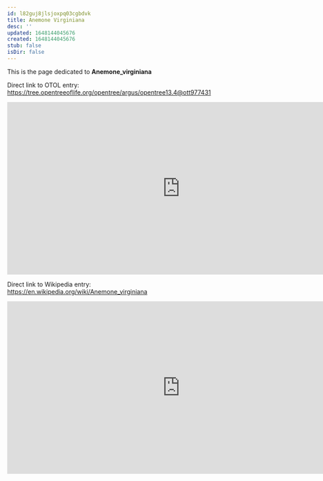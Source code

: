 ```yaml
---
id: l82guj8jlsjoxpq03cgbdvk
title: Anemone Virginiana
desc: ''
updated: 1648144045676
created: 1648144045676
stub: false
isDir: false
---
```

This is the page dedicated to **Anemone_virginiana**


Direct link to OTOL entry: https://tree.opentreeoflife.org/opentree/argus/opentree13.4@ott977431



<html>
    <body>
    <iframe src="https://tree.opentreeoflife.org/opentree/argus/opentree13.4@ott977431"
    width="800" height="400" frameborder="0" allowfullscreen> </iframe>
    </body>
</html>
    


Direct link to Wikipedia entry: https://en.wikipedia.org/wiki/Anemone_virginiana



<html>
    <body>
    <iframe src="https://en.wikipedia.org/wiki/Anemone_virginiana"
    width="800" height="400" frameborder="0" allowfullscreen> </iframe>
    </body>
</html>
    

